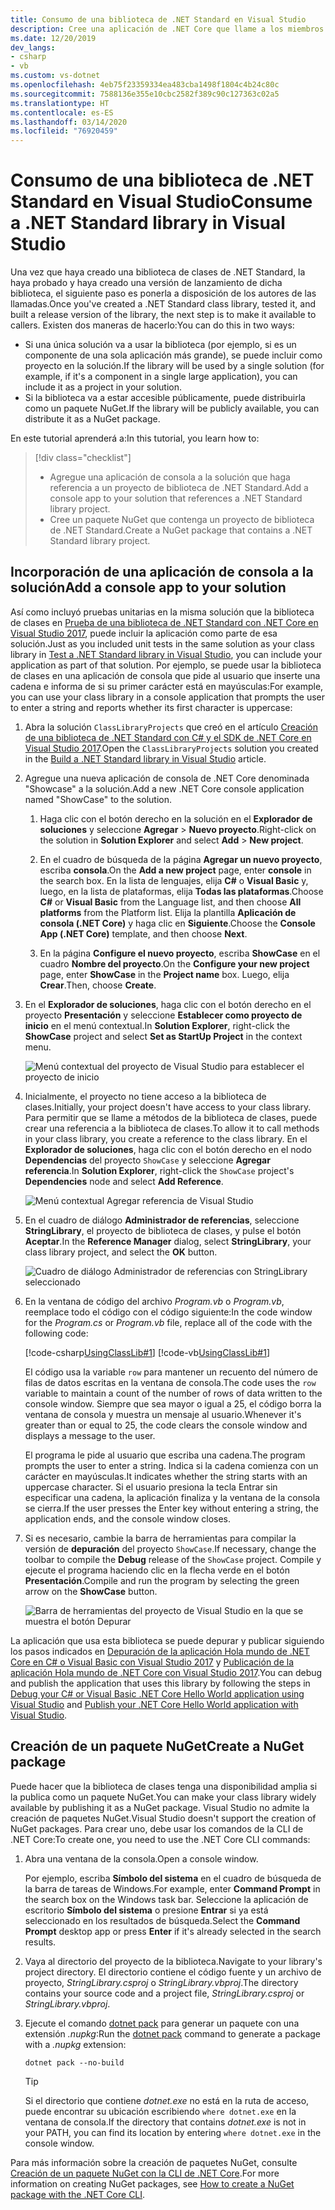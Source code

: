 ```yaml
---
title: Consumo de una biblioteca de .NET Standard en Visual Studio
description: Cree una aplicación de .NET Core que llame a los miembros de otra biblioteca de clases con Visual Studio 2019.
ms.date: 12/20/2019
dev_langs:
- csharp
- vb
ms.custom: vs-dotnet
ms.openlocfilehash: 4eb75f23359334ea483cba1498f1804c4b24c80c
ms.sourcegitcommit: 7588136e355e10cbc2582f389c90c127363c02a5
ms.translationtype: HT
ms.contentlocale: es-ES
ms.lasthandoff: 03/14/2020
ms.locfileid: "76920459"
---
```

# <a name="consume-a-net-standard-library-in-visual-studio"></a><span data-ttu-id="21a67-103">Consumo de una biblioteca de .NET Standard en Visual Studio</span><span class="sxs-lookup"><span data-stu-id="21a67-103">Consume a .NET Standard library in Visual Studio</span></span>

<span data-ttu-id="21a67-104">Una vez que haya creado una biblioteca de clases de .NET Standard, la haya probado y haya creado una versión de lanzamiento de dicha biblioteca, el siguiente paso es ponerla a disposición de los autores de las llamadas.</span><span class="sxs-lookup"><span data-stu-id="21a67-104">Once you've created a .NET Standard class library, tested it, and built a release version of the library, the next step is to make it available to callers.</span></span> <span data-ttu-id="21a67-105">Existen dos maneras de hacerlo:</span><span class="sxs-lookup"><span data-stu-id="21a67-105">You can do this in two ways:</span></span>

- <span data-ttu-id="21a67-106">Si una única solución va a usar la biblioteca (por ejemplo, si es un componente de una sola aplicación más grande), se puede incluir como proyecto en la solución.</span><span class="sxs-lookup"><span data-stu-id="21a67-106">If the library will be used by a single solution (for example, if it's a component in a single large application), you can include it as a project in your solution.</span></span>
- <span data-ttu-id="21a67-107">Si la biblioteca va a estar accesible públicamente, puede distribuirla como un paquete NuGet.</span><span class="sxs-lookup"><span data-stu-id="21a67-107">If the library will be publicly available, you can distribute it as a NuGet package.</span></span>

<span data-ttu-id="21a67-108">En este tutorial aprenderá a:</span><span class="sxs-lookup"><span data-stu-id="21a67-108">In this tutorial, you learn how to:</span></span>
> [!div class="checklist"]
>
> - <span data-ttu-id="21a67-109">Agregue una aplicación de consola a la solución que haga referencia a un proyecto de biblioteca de .NET Standard.</span><span class="sxs-lookup"><span data-stu-id="21a67-109">Add a console app to your solution that references a .NET Standard library project.</span></span>
> - <span data-ttu-id="21a67-110">Cree un paquete NuGet que contenga un proyecto de biblioteca de .NET Standard.</span><span class="sxs-lookup"><span data-stu-id="21a67-110">Create a NuGet package that contains a .NET Standard library project.</span></span>

## <a name="add-a-console-app-to-your-solution"></a><span data-ttu-id="21a67-111">Incorporación de una aplicación de consola a la solución</span><span class="sxs-lookup"><span data-stu-id="21a67-111">Add a console app to your solution</span></span>

<span data-ttu-id="21a67-112">Así como incluyó pruebas unitarias en la misma solución que la biblioteca de clases en [Prueba de una biblioteca de .NET Standard con .NET Core en Visual Studio 2017](testing-library-with-visual-studio.md), puede incluir la aplicación como parte de esa solución.</span><span class="sxs-lookup"><span data-stu-id="21a67-112">Just as you included unit tests in the same solution as your class library in [Test a .NET Standard library in Visual Studio](testing-library-with-visual-studio.md), you can include your application as part of that solution.</span></span> <span data-ttu-id="21a67-113">Por ejemplo, se puede usar la biblioteca de clases en una aplicación de consola que pide al usuario que inserte una cadena e informa de si su primer carácter está en mayúsculas:</span><span class="sxs-lookup"><span data-stu-id="21a67-113">For example, you can use your class library in a console application that prompts the user to enter a string and reports whether its first character is uppercase:</span></span>

1. <span data-ttu-id="21a67-114">Abra la solución `ClassLibraryProjects` que creó en el artículo [Creación de una biblioteca de .NET Standard con C# y el SDK de .NET Core en Visual Studio 2017](library-with-visual-studio.md).</span><span class="sxs-lookup"><span data-stu-id="21a67-114">Open the `ClassLibraryProjects` solution you created in the [Build a .NET Standard library in Visual Studio](library-with-visual-studio.md) article.</span></span>

1. <span data-ttu-id="21a67-115">Agregue una nueva aplicación de consola de .NET Core denominada "Showcase" a la solución.</span><span class="sxs-lookup"><span data-stu-id="21a67-115">Add a new .NET Core console application named "ShowCase" to the solution.</span></span>

   1. <span data-ttu-id="21a67-116">Haga clic con el botón derecho en la solución en el **Explorador de soluciones** y seleccione **Agregar** > **Nuevo proyecto**.</span><span class="sxs-lookup"><span data-stu-id="21a67-116">Right-click on the solution in **Solution Explorer** and select **Add** > **New project**.</span></span>

   1. <span data-ttu-id="21a67-117">En el cuadro de búsqueda de la página **Agregar un nuevo proyecto**, escriba **consola**.</span><span class="sxs-lookup"><span data-stu-id="21a67-117">On the **Add a new project** page, enter **console** in the search box.</span></span> <span data-ttu-id="21a67-118">En la lista de lenguajes, elija **C#** o **Visual Basic** y, luego, en la lista de plataformas, elija **Todas las plataformas**.</span><span class="sxs-lookup"><span data-stu-id="21a67-118">Choose **C#** or **Visual Basic** from the Language list, and then choose **All platforms** from the Platform list.</span></span> <span data-ttu-id="21a67-119">Elija la plantilla **Aplicación de consola (.NET Core)** y haga clic en **Siguiente**.</span><span class="sxs-lookup"><span data-stu-id="21a67-119">Choose the **Console App (.NET Core)** template, and then choose **Next**.</span></span>

   1. <span data-ttu-id="21a67-120">En la página **Configure el nuevo proyecto**, escriba **ShowCase** en el cuadro **Nombre del proyecto**.</span><span class="sxs-lookup"><span data-stu-id="21a67-120">On the **Configure your new project** page, enter **ShowCase** in the **Project name** box.</span></span> <span data-ttu-id="21a67-121">Luego, elija **Crear**.</span><span class="sxs-lookup"><span data-stu-id="21a67-121">Then, choose **Create**.</span></span>

1. <span data-ttu-id="21a67-122">En el **Explorador de soluciones**, haga clic con el botón derecho en el proyecto **Presentación** y seleccione **Establecer como proyecto de inicio** en el menú contextual.</span><span class="sxs-lookup"><span data-stu-id="21a67-122">In **Solution Explorer**, right-click the **ShowCase** project and select **Set as StartUp Project** in the context menu.</span></span>

   ![Menú contextual del proyecto de Visual Studio para establecer el proyecto de inicio](./media/consuming-library-with-visual-studio/set-startup-project-context-menu.png)

1. <span data-ttu-id="21a67-124">Inicialmente, el proyecto no tiene acceso a la biblioteca de clases.</span><span class="sxs-lookup"><span data-stu-id="21a67-124">Initially, your project doesn't have access to your class library.</span></span> <span data-ttu-id="21a67-125">Para permitir que se llame a métodos de la biblioteca de clases, puede crear una referencia a la biblioteca de clases.</span><span class="sxs-lookup"><span data-stu-id="21a67-125">To allow it to call methods in your class library, you create a reference to the class library.</span></span> <span data-ttu-id="21a67-126">En el **Explorador de soluciones**, haga clic con el botón derecho en el nodo **Dependencias** del proyecto `ShowCase` y seleccione **Agregar referencia**.</span><span class="sxs-lookup"><span data-stu-id="21a67-126">In **Solution Explorer**, right-click the `ShowCase` project's **Dependencies** node and select **Add Reference**.</span></span>

   ![Menú contextual Agregar referencia de Visual Studio](./media/consuming-library-with-visual-studio/add-reference-context-menu.png)

1. <span data-ttu-id="21a67-128">En el cuadro de diálogo **Administrador de referencias**, seleccione **StringLibrary**, el proyecto de biblioteca de clases, y pulse el botón **Aceptar**.</span><span class="sxs-lookup"><span data-stu-id="21a67-128">In the **Reference Manager** dialog, select **StringLibrary**, your class library project, and select the **OK** button.</span></span>

   ![Cuadro de diálogo Administrador de referencias con StringLibrary seleccionado](./media/consuming-library-with-visual-studio/manage-project-references.png)

1. <span data-ttu-id="21a67-130">En la ventana de código del archivo *Program.vb* o *Program.vb*, reemplace todo el código con el código siguiente:</span><span class="sxs-lookup"><span data-stu-id="21a67-130">In the code window for the *Program.cs* or *Program.vb* file, replace all of the code with the following code:</span></span>

   [!code-csharp[UsingClassLib#1](~/samples/snippets/csharp/getting_started/with_visual_studio_2017/showcase.cs)]
   [!code-vb[UsingClassLib#1](~/samples/snippets/core/tutorials/vb-library-with-visual-studio/showcase.vb)]

   <span data-ttu-id="21a67-131">El código usa la variable `row` para mantener un recuento del número de filas de datos escritas en la ventana de consola.</span><span class="sxs-lookup"><span data-stu-id="21a67-131">The code uses the `row` variable to maintain a count of the number of rows of data written to the console window.</span></span> <span data-ttu-id="21a67-132">Siempre que sea mayor o igual a 25, el código borra la ventana de consola y muestra un mensaje al usuario.</span><span class="sxs-lookup"><span data-stu-id="21a67-132">Whenever it's greater than or equal to 25, the code clears the console window and displays a message to the user.</span></span>

   <span data-ttu-id="21a67-133">El programa le pide al usuario que escriba una cadena.</span><span class="sxs-lookup"><span data-stu-id="21a67-133">The program prompts the user to enter a string.</span></span> <span data-ttu-id="21a67-134">Indica si la cadena comienza con un carácter en mayúsculas.</span><span class="sxs-lookup"><span data-stu-id="21a67-134">It indicates whether the string starts with an uppercase character.</span></span> <span data-ttu-id="21a67-135">Si el usuario presiona la tecla Entrar sin especificar una cadena, la aplicación finaliza y la ventana de la consola se cierra.</span><span class="sxs-lookup"><span data-stu-id="21a67-135">If the user presses the Enter key without entering a string, the application ends, and the console window closes.</span></span>

1. <span data-ttu-id="21a67-136">Si es necesario, cambie la barra de herramientas para compilar la versión de **depuración** del proyecto `ShowCase`.</span><span class="sxs-lookup"><span data-stu-id="21a67-136">If necessary, change the toolbar to compile the **Debug** release of the `ShowCase` project.</span></span> <span data-ttu-id="21a67-137">Compile y ejecute el programa haciendo clic en la flecha verde en el botón **Presentación**.</span><span class="sxs-lookup"><span data-stu-id="21a67-137">Compile and run the program by selecting the green arrow on the **ShowCase** button.</span></span>

   ![Barra de herramientas del proyecto de Visual Studio en la que se muestra el botón Depurar](./media/consuming-library-with-visual-studio/visual-studio-project-toolbar.png)

<span data-ttu-id="21a67-139">La aplicación que usa esta biblioteca se puede depurar y publicar siguiendo los pasos indicados en [Depuración de la aplicación Hola mundo de .NET Core en C# o Visual Basic con Visual Studio 2017](debugging-with-visual-studio.md) y [Publicación de la aplicación Hola mundo de .NET Core con Visual Studio 2017](publishing-with-visual-studio.md).</span><span class="sxs-lookup"><span data-stu-id="21a67-139">You can debug and publish the application that uses this library by following the steps in [Debug your C# or Visual Basic .NET Core Hello World application using Visual Studio](debugging-with-visual-studio.md) and [Publish your .NET Core Hello World application with Visual Studio](publishing-with-visual-studio.md).</span></span>

## <a name="create-a-nuget-package"></a><span data-ttu-id="21a67-140">Creación de un paquete NuGet</span><span class="sxs-lookup"><span data-stu-id="21a67-140">Create a NuGet package</span></span>

<span data-ttu-id="21a67-141">Puede hacer que la biblioteca de clases tenga una disponibilidad amplia si la publica como un paquete NuGet.</span><span class="sxs-lookup"><span data-stu-id="21a67-141">You can make your class library widely available by publishing it as a NuGet package.</span></span> <span data-ttu-id="21a67-142">Visual Studio no admite la creación de paquetes NuGet.</span><span class="sxs-lookup"><span data-stu-id="21a67-142">Visual Studio doesn't support the creation of NuGet packages.</span></span> <span data-ttu-id="21a67-143">Para crear uno, debe usar los comandos de la CLI de .NET Core:</span><span class="sxs-lookup"><span data-stu-id="21a67-143">To create one, you need to use the .NET Core CLI commands:</span></span>

1. <span data-ttu-id="21a67-144">Abra una ventana de la consola.</span><span class="sxs-lookup"><span data-stu-id="21a67-144">Open a console window.</span></span>

   <span data-ttu-id="21a67-145">Por ejemplo, escriba **Símbolo del sistema** en el cuadro de búsqueda de la barra de tareas de Windows.</span><span class="sxs-lookup"><span data-stu-id="21a67-145">For example, enter **Command Prompt** in the search box on the Windows task bar.</span></span> <span data-ttu-id="21a67-146">Seleccione la aplicación de escritorio **Símbolo del sistema** o presione **Entrar** si ya está seleccionado en los resultados de búsqueda.</span><span class="sxs-lookup"><span data-stu-id="21a67-146">Select the **Command Prompt** desktop app or press **Enter** if it's already selected in the search results.</span></span>

1. <span data-ttu-id="21a67-147">Vaya al directorio del proyecto de la biblioteca.</span><span class="sxs-lookup"><span data-stu-id="21a67-147">Navigate to your library's project directory.</span></span> <span data-ttu-id="21a67-148">El directorio contiene el código fuente y un archivo de proyecto, *StringLibrary.csproj* o *StringLibrary.vbproj*.</span><span class="sxs-lookup"><span data-stu-id="21a67-148">The directory contains your source code and a project file, *StringLibrary.csproj* or *StringLibrary.vbproj*.</span></span>

1. <span data-ttu-id="21a67-149">Ejecute el comando [dotnet pack](../tools/dotnet-pack.md) para generar un paquete con una extensión *.nupkg*:</span><span class="sxs-lookup"><span data-stu-id="21a67-149">Run the [dotnet pack](../tools/dotnet-pack.md) command to generate a package with a *.nupkg* extension:</span></span>

   ```dotnetcli
   dotnet pack --no-build
   ```

   > [!TIP]
   > <span data-ttu-id="21a67-150">Si el directorio que contiene *dotnet.exe* no está en la ruta de acceso, puede encontrar su ubicación escribiendo `where dotnet.exe` en la ventana de consola.</span><span class="sxs-lookup"><span data-stu-id="21a67-150">If the directory that contains *dotnet.exe* is not in your PATH, you can find its location by entering `where dotnet.exe` in the console window.</span></span>

<span data-ttu-id="21a67-151">Para más información sobre la creación de paquetes NuGet, consulte [Creación de un paquete NuGet con la CLI de .NET Core](../deploying/creating-nuget-packages.md).</span><span class="sxs-lookup"><span data-stu-id="21a67-151">For more information on creating NuGet packages, see [How to create a NuGet package with the .NET Core CLI](../deploying/creating-nuget-packages.md).</span></span>
